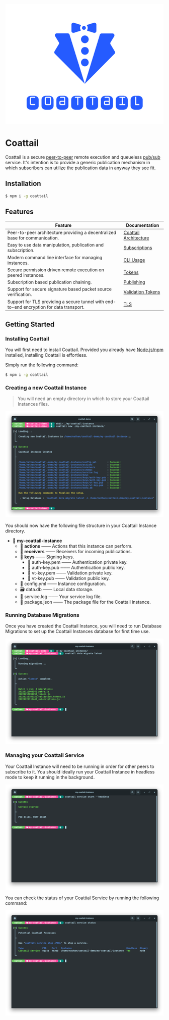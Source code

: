 <p align="center">
    <img src="./logo.png" />
</p>

# Coattail

Coattail is a secure [peer-to-peer](https://en.wikipedia.org/wiki/Peer-to-peer) remote execution and queueless [pub/sub](https://en.wikipedia.org/wiki/Publish%E2%80%93subscribe_pattern) service. It's intention is to provide a generic publication mechanism in which subscribers can utilize the publication data in anyway they see fit.

## Installation

```sh
$ npm i -g coattail
```

## Features

|Feature|Documentation|
|---|---|
|Peer-to-peer architecture providing a decentralized base for communication.|[Coattail Architecture](./docs/architecture.md)|
|Easy to use data manipulation, publication and subscription.|[Subscriptions](./docs/architecture.md)|
|Modern command line interface for managing instances.|[CLI Usage](./docs/cli.md)|
|Secure permission driven remote execution on peered instances.|[Tokens](./docs/tokens.md)|
|Subscription based publication chaining.|[Publishing](./docs/publishing.md)|
|Support for secure signature based packet source verification.|[Validation Tokens](./docs/vts.md)|
|Support for TLS providing a secure tunnel with end-to-end encryption for data transport.|[TLS](./docs/tls.md)|

## Getting Started

### Installing Coattail

You will first need to install Coattail. Provided you already have [Node.js/npm](https://nodejs.org/en/download/) installed, installing Coattail is effortless.

Simply run the following command:
```sh
$ npm i -g coattail
```

### Creating a new Coattail Instance

> You will need an empty directory in which to store your Coattail Instances files.

![Create New Coattail Instance](./docs/images/new-instance.png)

You should now have the following file structure in your Coattail Instance directory.

- 📂 __my-coattail-instance__
   - 📂 __actions__ ─── Actions that this instance can perform.
   - 📂 __receivers__ ─── Receivers for incoming publications.
   - 📂 __keys__ ─── Signing keys.
     - 🔑 auth\-key.pem ─── Authentication private key.
     - 🔑 auth\-key.pub ─── Authentication public key.
     - 🔑 vt\-key.pem ─── Validation private key.
     - 🔑 vt\-key.pub ─── Validation public key.
   - 📄 config.yml ─── Instance configuration.
   - 🗃️ data.db ─── Local data storage.
   - 📄 service.log ─── Your service log file.
   - 📄 package.json ─── The package file for the Coattail instance.

### Running Database Migrations

Once you have created the Coattail Instance, you will need to run Database Migrations to set up the Coattail Instances database for first time use.

![Run Database Migrations](./docs/images/migrate.png)

### Managing your Coattail Service

Your Coattail Instance will need to be running in order for other peers to subscribe to it. You should ideally run your Coattail Instance in headless mode to keep it running in the background.

![Start Coattail Service](./docs/images/start-service.png)

You can check the status of your Coattial Service by running the following command:

![Coattail Service Status](./docs/images/service-status.png)

